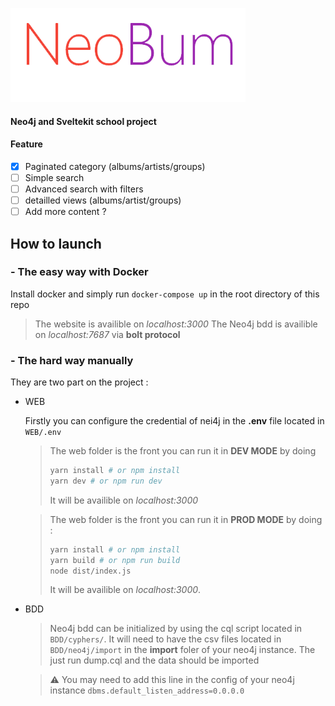 ![Logo](./github_ressources/logo.png)

#### Neo4j and Sveltekit school project

#### Feature

- [x] Paginated category (albums/artists/groups)
- [ ] Simple search
- [ ] Advanced search with filters
- [ ] detailled views (albums/artist/groups)
- [ ] Add more content ?

## How to launch

### - The easy way with Docker

Install docker and simply run `docker-compose up` in the root directory of this repo

> The website is availible on _localhost:3000_
> The Neo4j bdd is availible on _localhost:7687_ via **bolt protocol**

### - The hard way manually

They are two part on the project :

- WEB

  Firstly you can configure the credential of nei4j in the **.env** file located in `WEB/.env`

  > The web folder is the front you can run it in **DEV MODE** by doing
  >
  > ```bash
  > yarn install # or npm install
  > yarn dev # or npm run dev
  > ```
  >
  > It will be availible on _localhost:3000_

  > The web folder is the front you can run it in **PROD MODE** by doing :
  >
  > ```bash
  > yarn install # or npm install
  > yarn build # or npm run build
  > node dist/index.js
  > ```
  >
  > It will be availible on _localhost:3000_.

- BDD

  > Neo4j bdd can be initialized by using the cql script located in `BDD/cyphers/`.
  > It will need to have the csv files located in `BDD/neo4j/import` in the **import** foler of your neo4j instance.
  > The just run dump.cql and the data should be imported

  > ⚠ You may need to add this line in the config of your neo4j instance
  > `dbms.default_listen_address=0.0.0.0`
